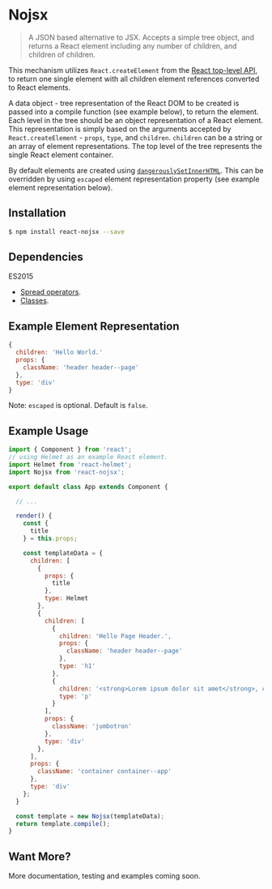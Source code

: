 # Nojsx

<!---
Will add this soon
[![Build Status](https://api.travis-ci.org/adamhenson/http2-pusher.svg?branch=master)](https://travis-ci.org/adamhenson/http2-pusher)
-->
> A JSON based alternative to JSX. Accepts a simple tree object, and returns a React element including any number of children, and children of children.

This mechanism utilizes `React.createElement` from the [React top-level API](https://facebook.github.io/react/docs/react-api.html#createelement), to return one single element with all children element references converted to React elements.

A data object - tree representation of the React DOM to be created is passed into a compile function (see example below), to return the element. Each level in the tree should be an object representation of a React element. This representation is simply based on the arguments accepted by `React.createElement` - `props`, `type`, and `children`. `children` can be a string or an array of element representations. The top level of the tree represents the single React element container.

By default elements are created using [`dangerouslySetInnerHTML`](https://facebook.github.io/react/docs/dom-elements.html#dangerouslysetinnerhtml). This can be overridden by using `escaped` element representation property (see example element representation below).

## Installation

```bash
$ npm install react-nojsx --save
```

## Dependencies

ES2015

- [Spread operators](https://developer.mozilla.org/en-US/docs/Web/JavaScript/Reference/Operators/Spread_operator).
- [Classes](https://developer.mozilla.org/en-US/docs/Web/JavaScript/Reference/Classes).

## Example Element Representation

```javascript
{
  children: 'Hello World.'
  props: {
    className: 'header header--page'
  },
  type: 'div'
}
```

Note: `escaped` is optional. Default is `false`.

## Example Usage

```javascript
import { Component } from 'react';
// using Helmet as an example React element.
import Helmet from 'react-helmet';
import Nojsx from 'react-nojsx';

export default class App extends Component {

  // ...

  render() {
    const {
      title
    } = this.props;

    const templateData = {
      children: [
        {
          props: {
            title
          },
          type: Helmet
        },
        {
          children: [
            {
              children: 'Hello Page Header.',
              props: {
                className: 'header header--page'
              },
              type: 'h1'
            },
            {
              children: '<strong>Lorem ipsum dolor sit amet</strong>, consectetur adipiscing elit.',
              type: 'p'
            }
          ],
          props: {
            className: 'jumbotron'
          },
          type: 'div'
        },
      ],
      props: {
        className: 'container container--app'
      },
      type: 'div'
    };
  }

  const template = new Nojsx(templateData);
  return template.compile();
}

```

## Want More?
More documentation, testing and examples coming soon.